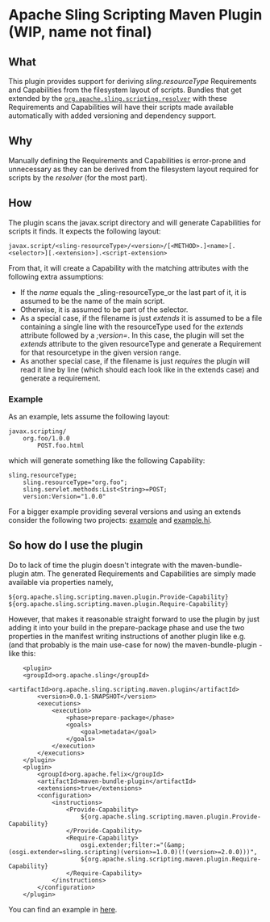 Apache Sling Scripting Maven Plugin (WIP, name not final)
====

## What

This plugin provides support for deriving _sling.resourceType_ Requirements and Capabilities from
the filesystem layout of scripts. Bundles that get extended by the
[`org.apache.sling.scripting.resolver`](./scripting-resolver.md) with these Requirements and
Capabilities will have their scripts made available automatically with added versioning and dependency
support.

## Why

Manually defining the Requirements and Capabilities is error-prone and unnecessary as they can be
derived from the filesystem layout required for scripts by the _resolver_ (for the most part).

## How

The plugin scans the javax.script directory and will generate Capabilities for scripts it finds. It
expects the following layout:

```
javax.script/<sling-resourceType>/<version>/[<METHOD>.]<name>[.<selector>][.<extension>].<script-extension>
```

From that, it will create a Capability with the matching attributes with the following extra assumptions:

* If the _name_ equals the _sling-resourceType_or the last part of it, it is assumed to be the name of the main script.
* Otherwise, it is assumed to be part of the selector.
* As a special case, if the filename is just _extends_ it is assumed to be a file containing a single line with the
  resourceType used for the _extends_ attribute followed by a _;version=<version-range>_. In this case, the plugin will
  set the _extends_ attribute to the given resourceType and generate a Requirement for that resourcetype in the given
  version range.
* As another special case, if the filename is just _requires_ the plugin will read it line by line (which should each
  look like in the extends case) and generate a requirement.

### Example

As an example, lets assume the following layout:

```
javax.scripting/
    org.foo/1.0.0
        POST.foo.html
```

which will generate something like the following Capability:

```
sling.resourceType;
    sling.resourceType="org.foo";
    sling.servlet.methods:List<String>=POST;
    version:Version="1.0.0"
```

For a bigger example providing several versions and using an extends consider the following two projects: 
 [example](../org-apache-sling-scripting-examplebundle) and
  [example.hi](../org-apache-sling-scripting-examplebundle/pom.xml).

## So how do I use the plugin

Do to lack of time the plugin doesn't integrate with the maven-bundle-plugin atm. The generated Requirements and 
Capabilities are simply made available via properties namely, 

```
${org.apache.sling.scripting.maven.plugin.Provide-Capability}
${org.apache.sling.scripting.maven.plugin.Require-Capability}
```

However, that makes it reasonable straight forward to use the plugin by just adding it into your build in the 
prepare-package phase and use the two properties in the manifest writing instructions of another plugin like e.g. 
(and that probably is the main use-case for now) the maven-bundle-plugin - like this:

```
    <plugin>
    <groupId>org.apache.sling</groupId>
        <artifactId>org.apache.sling.scripting.maven.plugin</artifactId>
        <version>0.0.1-SNAPSHOT</version>
        <executions>
            <execution>
                <phase>prepare-package</phase>
                <goals>
                    <goal>metadata</goal>
                </goals>
            </execution>
        </executions>
    </plugin>
    <plugin>
        <groupId>org.apache.felix</groupId>
        <artifactId>maven-bundle-plugin</artifactId>
        <extensions>true</extensions>
        <configuration>
            <instructions>
                <Provide-Capability>
                    ${org.apache.sling.scripting.maven.plugin.Provide-Capability}
                </Provide-Capability>
                <Require-Capability>
                    osgi.extender;filter:="(&amp;(osgi.extender=sling.scripting)(version>=1.0.0)(!(version>=2.0.0)))",
                    ${org.apache.sling.scripting.maven.plugin.Require-Capability}
                </Require-Capability>
            </instructions>
        </configuration>
    </plugin>
```

You can find an example in [here](../org-apache-sling-scripting-examplebundle/pom.xml).